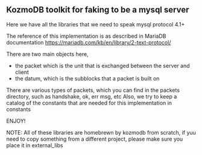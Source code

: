 KozmoDB toolkit for faking to be a mysql server
---------------


Here we have all the libraries that we need to speak mysql protocol 4.1+

The reference of this implementation is as described in MariaDB documentation
https://mariadb.com/kb/en/library/2-text-protocol/

There are two main objects here,
- the packet which is the unit that is exchanged between the server and client
- the datum, which is the subblocks that a packet is built on

There are various types of packets, which you can find in the packets directory, such as handshake, ok, err msg, etc
Also, we try to keep a catalog of the constants that are needed for this implementation in constants

ENJOY!

NOTE: All of these libraries are homebrewn by kozmodb from scratch,
if yuu need to copy something from a different project, please make sure you place it in external_libs